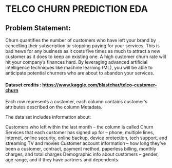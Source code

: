 # TELCO CHURN PREDICTION EDA

## Problem Statement:
Churn quantifies the number of customers who have left your brand by cancelling their subscription or stopping paying for your services. This is bad news for any business as it costs five times as much to attract a new customer as it does to keep an existing one. A high customer churn rate will hit your company’s finances hard. By leveraging advanced artificial intelligence techniques like machine learning (ML), you will be able to anticipate potential churners who are about to abandon your services.
 
 #### Dataset credits : https://www.kaggle.com/blastchar/telco-customer-churn
 
Each row represents a customer, each column contains customer’s attributes described on the column Metadata.

The data set includes information about:

Customers who left within the last month – the column is called Churn
Services that each customer has signed up for – phone, multiple lines, internet, online security, online backup, device protection, tech support, and streaming TV and movies
Customer account information – how long they’ve been a customer, contract, payment method, paperless billing, monthly charges, and total charges
Demographic info about customers – gender, age range, and if they have partners and dependents


